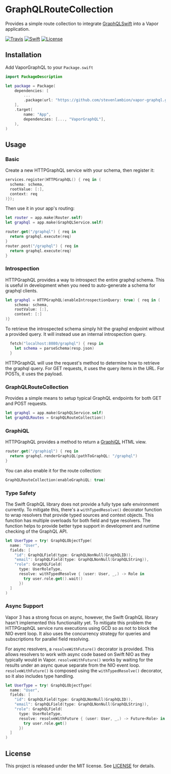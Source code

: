 # GraphQLRouteCollection

Provides a simple route collection to integrate [GraphQLSwift](https://github.com/GraphQLSwift/GraphQL) into a Vapor application.

[![Travis][travis-badge]][travis-url]
[![Swift][swift-badge]][swift-url]
[![License][mit-badge]][mit-url]

## Installation

Add VaporGraphQL to your `Package.swift`

```swift
import PackageDescription

let package = Package(
    dependencies: [
        ...
        .package(url: "https://github.com/stevenlambion/vapor-graphql.git", .upToNextMajor(from: "0.1.0")),
    ],
    .target(
        name: "App",
        dependencies: [..., "VaporGraphQL"],
    ),
)
```

## Usage

### Basic

Create a new HTTPGraphQL service with your schema, then register it:

```swift
services.register(HTTPGraphQL() { req in (
  schema: schema,
  rootValue: [:],
  context: req
)});
```

Then use it in your app's routing:

```swift
let router = app.make(Router.self)
let graphql = app.make(GraphQLService.self)

router.get("/graphql") { req in
  return graphql.execute(req)
}
router.post("/graphql") { req in
  return graphql.execute(req)
}
```

### Introspection

HTTPGraphQL provides a way to introspect the entire graphql schema. This is useful in development when you need to auto-generate a schema for graphql clients.

```swift
let graphql = HTTPGraphQL(enableIntrospectionQuery: true) { req in (
    schema: schema,
    rootValue: [:],
    context: [:]
)}
```

To retrieve the introspected schema simply hit the graphql endpoint without a provided query. It will instead use an internal introspection query.

```swift
  fetch("localhost:8080/graphql") { resp in
    let schema = parseSchema(resp.json)
  }
```

HTTPGraphQL will use the request's method to determine how to retrieve the graphql query. For GET requests, it uses the query items in the URL. For POSTs, it uses the payload.

### GraphQLRouteCollection

Provides a simple means to setup typical GraphQL endpoints for both GET and POST requests.

```swift
let graphql = app.make(GraphQLService.self)
let graphQLRoutes = GraphQLRouteCollection()
```

### GraphiQL

HTTPGraphQL provides a method to return a [GraphiQL](https://github.com/graphql/graphiql) HTML view.

```swift
router.get("/graphiql") { req in
  return graphql.renderGraphiQL(pathToGraphQL: "/graphql")
}
```

You can also enable it for the route collection:

```swift
GraphQLRouteCollection(enableGraphiQL: true)
```

### Type Safety

The Swift GraphQL library does not provide a fully type safe environment currently. To mitigate this, there's a `withTypedResolve()` decorator function to wrap resolvers that provide typed sources and context objects. This function has multiple overloads for both field and type resolvers. The function helps to provide better type support in development and runtime checking of the GraphQL API.

```swift
let UserType = try! GraphQLObjectType(
  name: "User",
  fields: [
    "id": GraphQLField(type: GraphQLNonNull(GraphQLID)),
    "email": GraphQLField(type: GraphQLNonNull(GraphQLString)),
    "role": GraphQLField(
      type: UserRoleType,
      resolve: withTypedResolve { (user: User, _,) -> Role in
        try user.role.get().wait()
      })
  ]
)
```

### Async Support

Vapor 3 has a strong focus on async, however, the Swift GraphQL library hasn't implemented this functionality yet. To mitigate this problem the HTTPGraphQL service runs executions using GCD so as not to block the NIO event loop. It also uses the concurrency strategy for queries and subscriptions for parallel field resolving.

For async resolvers, a `resolveWithFuture()` decorator is provided. This allows resolvers to work with async code based on Swift NIO as they typically would in Vapor. `resolveWithFuture()` works by waiting for the results under an async queue separate from the NIO event loop. `resolveWithFuture()` is composed using the `withTypedResolve()` decorator, so it also includes type handling.

```swift
let UserType = try! GraphQLObjectType(
  name: "User",
  fields: [
    "id": GraphQLField(type: GraphQLNonNull(GraphQLID)),
    "email": GraphQLField(type: GraphQLNonNull(GraphQLString)),
    "role": GraphQLField(
      type: UserRoleType,
      resolve: resolveWithFuture { (user: User, _,) -> Future<Role> in
        try user.role.get()
      })
  ]
)
```

## License

This project is released under the MIT license. See [LICENSE](LICENSE) for details.

[swift-badge]: https://img.shields.io/badge/Swift-4.1-orange.svg?style=flat
[swift-url]: https://swift.org
[mit-badge]: https://img.shields.io/badge/License-MIT-blue.svg?style=flat
[mit-url]: https://tldrlegal.com/license/mit-license
[travis-badge]: https://travis-ci.org/StevenLambion/GraphQLRouteCollection.svg?branch=master
[travis-url]: https://travis-ci.org/StevenLambion/GraphQLRouteCollection
